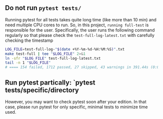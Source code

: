 <!-- ---
!-- Timestamp: 2025-08-31 05:10:07
!-- Author: ywatanabe
!-- File: /home/ywatanabe/.claude/to_claude/guidelines/python/NOT-FULL-PYTEST-BUT-PARTIAL-PYTEST.md
!-- --- -->

## Do not run `pytest tests/`
Running pytest for all tests takes quite long time (like more than 10 min) and need multiple CPU cores to run. So, in this project, `running full-test` is responsible for the user. Specifically, the user runs the following command regularly so that please check the `test-full-log-latest.txt` with carefully checking the timestamp

``` bash
LOG_FILE=test-full-log-"$(date +%Y-%m-%d-%H:%M:%S)".txt
make test-full | tee "$LOG_FILE" 2>&1
ln -sfr "$LOG_FILE" test-full-log-latest.txt
tail -n 1 "$LOG_FILE"
# ==== 154 failed, 1712 passed, 27 skipped, 43 warnings in 391.44s (0:06:31) =====make: *** [Makefile:76: test-full] Error 1
```

## Run pytest partically: `pytest tests/specific/directory
However, you may want to check pytest soon after your edition. In that case, please run pytest for only specific, minimal tests to minimize time used.

<!-- EOF -->